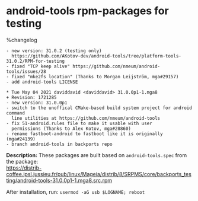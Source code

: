 # android-tools rpm-packages for testing
%changelog

```* Sat Jun 26 2021 AKotov-dev <alex_q_2000> 31.0.2-0.mrx8
- new version: 31.0.2 (testing only)
  https://github.com/AKotov-dev/android-tools/tree/platform-tools-31.0.2/RPM-for-testing
- fixed "TCP keep alive" https://github.com/nmeum/android-tools/issues/28
- fixed "mke2fs location" (Thanks to Morgan Leijström, mga#29157)
- add android-tools LICENSE

* Tue May 04 2021 daviddavid <daviddavid> 31.0.0p1-1.mga8
+ Revision: 1721285
- new version: 31.0.0p1
- switch to the unoffical CMake-based build system project for android command
  line utilities at https://github.com/nmeum/android-tools
- fix 51-android.rules file to make it usable with user
  permissions (Thanks to Alex Kotov, mga#28860)
- rename fastboot-android to fastboot like it is originally (mga#24139)
- branch android-tools in backports repo
```
**Description:**
These packages are built based on `android-tools.spec` from the package:  
https://distrib-coffee.ipsl.jussieu.fr/pub/linux/Mageia/distrib/8/SRPMS/core/backports_testing/android-tools-31.0.0p1-1.mga8.src.rpm

After installation, run: `usermod -aG usb $LOGNAME; reboot`
